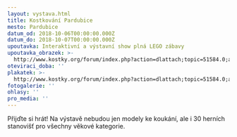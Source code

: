 ```yaml
---
layout: vystava.html
title: Kostkování Pardubice
mesto: Pardubice
datum_od: 2018-10-06T00:00:00.000Z
datum_do: 2018-10-07T00:00:00.000Z
upoutavka: Interaktivní a výstavní show plná LEGO zábavy
upoutavka_obrazek: >-
  http://www.kostky.org/forum/index.php?action=dlattach;topic=51584.0;attach=197382;image
oteviraci_doba: ''
plakatek: >-
  http://www.kostky.org/forum/index.php?action=dlattach;topic=51584.0;attach=197382;image
fotogalerie: ''
ohlasy: ''
pro_media: ''
---
```


Přijďte si hrát! Na výstavě nebudou jen modely ke koukání, ale i 30 herních stanovišť pro všechny věkové kategorie.
